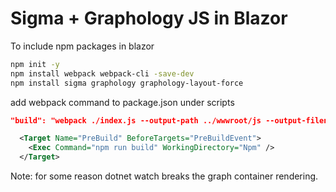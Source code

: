 # Sigma + Graphology JS in Blazor

To include npm packages in blazor
```bash
npm init -y
npm install webpack webpack-cli -save-dev
npm install sigma graphology graphology-layout-force
```
add webpack command to package.json under scripts
```json
"build": "webpack ./index.js --output-path ../wwwroot/js --output-filename index.bundle.js --mode=development"
```

```xml
  <Target Name="PreBuild" BeforeTargets="PreBuildEvent">
    <Exec Command="npm run build" WorkingDirectory="Npm" />
  </Target>
```

Note: for some reason dotnet watch breaks the graph container rendering.